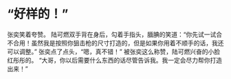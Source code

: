 # “好样的！”
张奕笑着夸赞。
陆可燃双手背在身后，勾着手指头，腼腆的笑道：“你先试一试合不合用！虽然我是按照你狙击枪的尺寸打造的，但是如果你用着不顺手的话，我还可以调整。”
张奕点了点头，“嗯，真不错！”
被张奕这么称赞，陆可燃兴奋的小脸红彤彤的。
“大哥，你以后需要什么东西的话尽管告诉我。我一定会尽力帮你打造出来！”

